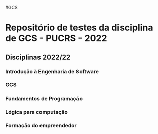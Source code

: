 #GCS    
  
  <h1> Repositório de testes da disciplina de GCS - PUCRS - 2022
  
  
 <h2> Disciplinas 2022/22  

<h3>Introdução à Engenharia de Software
<h3>GCS
<h3>Fundamentos de Programação
<h3>Lógica para computação
<h3>Formação do empreendedor
  
  
